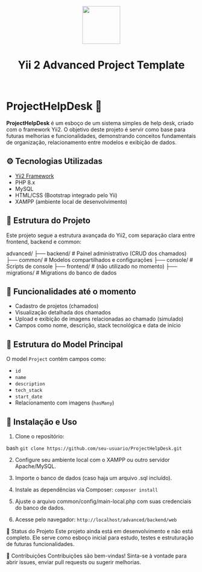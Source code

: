 <p align="center">
    <a href="https://github.com/yiisoft" target="_blank">
        <img src="https://avatars0.githubusercontent.com/u/993323" height="100px">
    </a>
    <h1 align="center">Yii 2 Advanced Project Template</h1>
    <br>
</p>

# ProjectHelpDesk 🛟

**ProjectHelpDesk** é um esboço de um sistema simples de help desk, criado com o framework Yii2. O objetivo deste projeto é servir como base para futuras melhorias e funcionalidades, demonstrando conceitos fundamentais de organização, relacionamento entre modelos e exibição de dados.

## ⚙️ Tecnologias Utilizadas

- [Yii2 Framework](https://www.yiiframework.com/)
- PHP 8.x
- MySQL
- HTML/CSS (Bootstrap integrado pelo Yii)
- XAMPP (ambiente local de desenvolvimento)

## 📁 Estrutura do Projeto

Este projeto segue a estrutura avançada do Yii2, com separação clara entre frontend, backend e common:

advanced/
├── backend/ # Painel administrativo (CRUD dos chamados)
├── common/ # Modelos compartilhados e configurações
├── console/ # Scripts de console
├── frontend/ # (não utilizado no momento)
├── migrations/ # Migrations do banco de dados


## 📌 Funcionalidades até o momento

- Cadastro de projetos (chamados)
- Visualização detalhada dos chamados
- Upload e exibição de imagens relacionadas ao chamado (simulado)
- Campos como nome, descrição, stack tecnológica e data de início

## 🧱 Estrutura do Model Principal

O model `Project` contém campos como:

- `id`
- `name`
- `description`
- `tech_stack`
- `start_date`
- Relacionamento com imagens (`hasMany`)

## 🔧 Instalação e Uso

1. Clone o repositório:

bash
`git clone https://github.com/seu-usuario/ProjectHelpDesk.git`

2. Configure seu ambiente local com o XAMPP ou outro servidor Apache/MySQL.

3. Importe o banco de dados (caso haja um arquivo .sql incluído).

4. Instale as dependências via Composer:
    `composer install`

5. Ajuste o arquivo common/config/main-local.php com suas credenciais do banco de dados.

6. Acesse pelo navegador:
   `http://localhost/advanced/backend/web`

🚧 Status do Projeto
Este projeto ainda está em desenvolvimento e não está completo. Ele serve como esboço inicial para estudo, testes e estruturação de futuras funcionalidades.

🤝 Contribuições
Contribuições são bem-vindas! Sinta-se à vontade para abrir issues, enviar pull requests ou sugerir melhorias.


